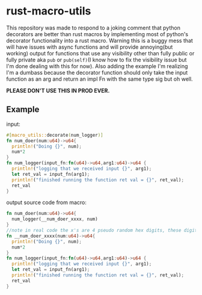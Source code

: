 # rust-macro-utils

This repository was made to respond to a joking comment that python decorators are better than rust macros by implementing most of python's decorator functionality into a rust macro. Warning this is a buggy mess that will have issues with async functions and will provide annoying(but working) output for functions that use any visibility other than fully public or fully private aka `pub` or `pub(self)`(I know how to fix the visibility issue but I'm done dealing with this for now). Also adding the example I'm realizing I'm a dumbass because the decorator function should only take the input function as an arg and return an impl Fn with the same type sig but oh well. 

**PLEASE DON'T USE THIS IN PROD EVER.**

## Example
input:
```rs
#[macro_utils::decorate(num_logger)]
fn num_doer(num:u64)->u64{
  println!("Doing {}", num);
  num*2
}
fn num_logger(input_fn:fn(u64)->u64,arg1:u64)->u64 {
  println!("logging that we received input {}", arg1);
  let ret_val = input_fn(arg1);
  println!("finished running the function ret val = {}", ret_val);
  ret_val
}

```
output source code from macro:
```rs
fn num_doer(num:u64)->u64{
  num_logger(__num_doer_xxxx, num)
}
//note in real code the x's are 4 pseudo random hex digits, these digits will stay the same between compilations
fn __num_doer_xxxx(num:u64)->u64{
  println!("Doing {}", num);
  num*2
}
fn num_logger(input_fn:fn(u64)->u64,arg1:u64)->u64 {
  println!("logging that we received input {}", arg1);
  let ret_val = input_fn(arg1);
  println!("finished running the function ret val = {}", ret_val);
  ret_val
}
```
